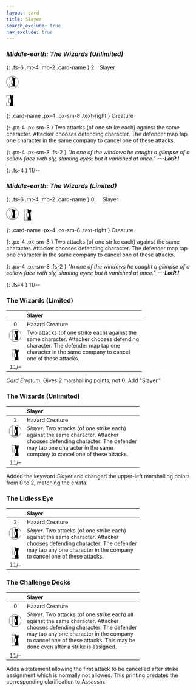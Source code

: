 ```yaml
---
layout: card
title: Slayer
search_exclude: true
nav_exclude: true
---
```


### _Middle-earth: The Wizards (Unlimited)_

{: .fs-6 .mt-4 .mb-2 .card-name }
2&emsp;Slayer

![](/assets/images/border-land.svg)

![](/assets/images/border-hold.svg)
 
{: .card-name .px-4 .px-sm-8 .text-right }
Creature

{: .px-4 .px-sm-8 }
Two attacks (of one strike each) against the same character. Attacker chooses defending character. The defender map tap one character in the same company to cancel one of these attacks.
 
{: .px-4 .px-sm-8 .fs-2 }
_"In one of the windows he caught a glimpse of a sallow face with sly, slanting eyes; but it vanished at once." **---LotR I**_

{: .fs-4 }
11/--

### _Middle-earth: The Wizards (Limited)_

{: .fs-6 .mt-4 .mb-2 .card-name }
0 &emsp; Slayer

![](/assets/images/border-land.svg)&emsp;![](/assets/images/border-hold.svg)
 
{: .card-name .px-4 .px-sm-8 .text-right }
Creature

{: .px-4 .px-sm-8 }
Two attacks (of one strike each) against the same character. Attacker chooses defending character. The defender map tap one character in the same company to cancel one of these attacks.
 
{: .px-4 .px-sm-8 .fs-2 }
_"In one of the windows he caught a glimpse of a sallow face with sly, slanting eyes; but it vanished at once." **---LotR I**_

{: .fs-4 }
11/--

### The Wizards (Limited)

|  | Slayer |
| :---: | :--- |
|   0   | Hazard Creature | 
|![](/assets/images/border-land.svg)<br><br>![](/assets/images/border-hold.svg)|Two attacks (of one strike each) against the<br>same character. Attacker chooses defending<br>character. The defender map tap one<br>character in the same company to cancel<br>one of these attacks.|
| 11/– | |

_Card Erratum:_ Gives 2 marshalling points, not 0. Add "Slayer."
 
### The Wizards (Unlimited)

|  | Slayer |  
| :---: | :--- | 
|   2   | Hazard Creature |  
|![](/assets/images/border-land.svg)<br><br>![](/assets/images/border-hold.svg)|_Slayer_. Two attacks (of one strike each)<br>against the same character. Attacker<br>chooses defending character. The defender<br>may tap one character in the same<br>company to cancel one of these attacks.|
| 11/– | |

Added the keyword _Slayer_ and changed the upper-left marshalling points from 0 to 2, matching the errata.

### The Lidless Eye

|  | Slayer |  
| :---: | :--- |  
|   2   | Hazard Creature |   
|![](/assets/images/border-land.svg)<br><br>![](/assets/images/border-hold.svg)|_Slayer_. Two attacks (of one strike each)<br>against the same character. Attacker<br>chooses defending character. The defender<br>may tap any one character in the company<br>to cancel one of these attacks.|
| 11/– | |

### The Challenge Decks

|  | Slayer |
| :---: | :--- |
|   0   | Hazard Creature | 
|![](/assets/images/border-land.svg)<br><br>![](/assets/images/border-hold.svg)|_Slayer_. Two attacks (of one strike each) all<br>against the same character. Attacker<br>chooses defending character. The defender<br>may tap any one character in the company<br>to cancel one of these attacks. This may be<br>done even after a strike is assigned.
| 11/– | |

Adds a statement allowing the first attack to be cancelled after strike assignment which is normally not allowed. This printing predates the corresponding clarification to Assassin.
